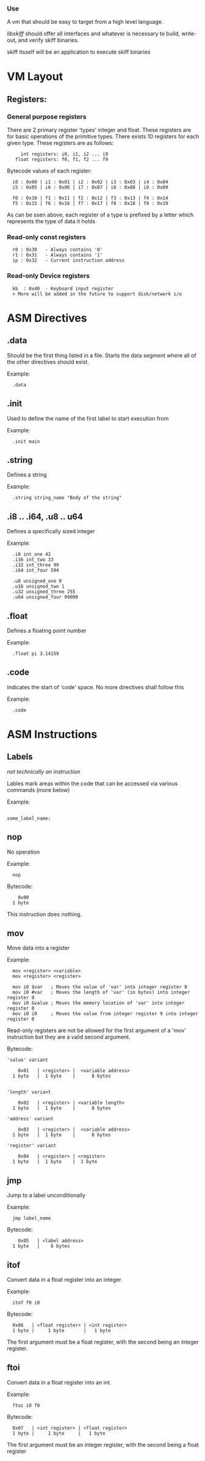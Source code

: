 
### Use

A vm that should be easy to target from a high level language. 

*libskiff* should offer all interfaces and whatever is necessary to build, write-out, and verify skiff binaries.

skiff itsself will be an application to execute skiff binaries


# VM Layout

## Registers:

### General purpose registers

There are 2 primary register 'types' integer and float.
These registers are for basic operations of the primitive types. 
There exists 10 registers for each given type. These registers are as follows:

```
     int registers: i0, i1, i2 ... i9
   float registers: f0, f1, f2 ... f9
```

Bytecode values of each register:

```
  i0 : 0x00 | i1 : 0x01 | i2 : 0x02 | i3 : 0x03 | i4 : 0x04
  i5 : 0x05 | i6 : 0x06 | i7 : 0x07 | i8 : 0x08 | i9 : 0x09

  f0 : 0x10 | f1 : 0x11 | f2 : 0x12 | f3 : 0x13 | f4 : 0x14
  f5 : 0x15 | f6 : 0x16 | f7 : 0x17 | f8 : 0x18 | f9 : 0x19
```

As can be ssen above, each register of a type is prefixed by a letter which represents
the type of data it holds

### Read-only const registers

```
  r0 : 0x30   - Always contains '0'
  r1 : 0x31   - Always contains '1'
  ip : 0x32   - Current instruction address
```

### Read-only Device registers

```
  kb  : 0x40  - Keyboard input register
  > More will be added in the future to support disk/network i/o
```

# ASM Directives

## .data

Should be the first thing listed in a file. Starts the data segment where all of the other directives should exist.

Example:

```
  .data
```

##  .init

Used to define the name of the first label to start execution from

Example:

```
  .init main
```

## .string

Defines a string 

Example:

```
  .string string_name "Body of the string"
```

## .i8 .. .i64, .u8 .. u64 

Defines a specifically sized integer

Example:

```
  .i8 int_one 42
  .i16 int_two 33
  .i32 int_three 99
  .i64 int_four 594

  .u8 unsigned_one 0
  .u16 unsigned_two 1
  .u32 unsigned_three 255
  .u64 unsigned_four 99000
```

## .float 

Defines a floating point number

Example:

```
  .float pi 3.14159
```

## .code

Indicates the start of 'code' space. No more directives shall follow this

Example:

```
  .code
```

# ASM Instructions

## Labels

*not _technically_ an instruction*

Lables mark areas within the code that can be accessed via various commands (more below)

Example:

```

some_label_name:

```

## nop

No operation 

Example:

```
  nop
```

Bytecode:

```
    0x00
  1 byte  
```

This instruction does nothing.

## mov

Move data into a register

Example:

```
  mov <register> <variable>
  mov <register> <register>
```

```
  mov i0 $var   ; Moves the value of 'var' into integer register 0
  mov i0 #var   ; Moves the length of 'var' (in bytes) into integer register 0
  mov i0 &value ; Moves the memory location of 'var' into integer register 0
  mov i0 i9     ; Moves the value from integer register 9 into integer register 0
```

Read-only registers are not be allowed for the first argument of a 'mov' instruction
but they are a valid second argument.

Bytecode:

```
'value' variant 

    0x01   | <register> |  <variable address>
  1 byte   |  1 byte    |      8 bytes 
  

'length' variant

    0x02   | <register> | <variable length>
  1 byte   |  1 byte    |      8 bytes

'address' variant 

    0x03   | <register> |  <variable address>
  1 byte   |  1 byte    |      8 bytes

'register' variant

    0x04   | <register> | <register>
  1 byte   |  1 byte    |  1 byte  
```

## jmp

Jump to a label unconditionally

Example:

```
  jmp label_name
```

Bytecode:

```
    0x05   | <label address>
  1 byte   |    8 bytes
```

## itof

Convert data in a float register into an integer.

Example:

```
  itof f0 i0 
```

Bytecode:

```
  0x06   | <float register> | <int register>
  1 byte |     1 byte       |   1 byte
```

The first argument must be a float register, with the second being an integer register.

## ftoi

Convert data in a float register into an int.

Example:

```
  ftoi i0 f0 
```

Bytecode:

```
  0x07   | <int register> | <float register>
  1 byte |     1 byte     |   1 byte
```

The first argument must be an integer register, with the second being a float register

























